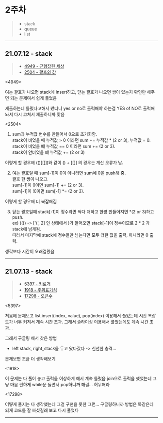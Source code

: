 2주차
====
> - stack
> - queue
> - list

---

21.07.12 - stack
-----------------

> - [4949 - 균형잡힌 세상](https://www.acmicpc.net/problem/4949)
> - [2504 - 괄호의 값](https://www.acmicpc.net/problem/2504)

<4949>

여는 괄호가 나오면 stack에 insert하고,
닫는 괄호가 나오면 쌍이 있는지 확인만 해주면 되는 문제여서 쉽게 풀었음

제출하는데 틀렸다고해서 봤더니 yes or no로 출력해야 하는걸 YES of NO로 출력해놔서 다시 고쳐서 제출하니까 맞음

<2504>

1. sum과 누적값 변수를 만들어서 0으로 초기화함.  
   stack이 비었을 때 누적값 > 0 이라면 sum += 누적값 \* (2 or 3), 누적값 = 0.  
   stack이 비었을 떄 누적값 == 0 이라면 sum += (2 or 3).  
   stack이 안비었을 떄 누적값 += (2 or 3)

이렇게 할 경우에 (()[[]])와 같이 () + [[]] 의 경우는 계산 오류가 남.

2. 여는 괄호일 때 sum[-1]이 0이 아니라면 sum에 0을 push해 줌.  
   괄호 한 쌍이 나오고.  
   sum[-1]이 0이면 sum[-1] += (2 or 3).  
   sum[-1]이 !0이면 sum[-1] \*= (2 or 3).

이렇게 할 경우에 더 복잡해짐

3. 닫는 괄호일때 stack[-1]이 정수라면 싹다 더하고 한쌍 만들어지면 \*(2 or 3)하고 push.  
   ex) (()) -> ['(', 2] 인 상태에서 )가 들어오면 stack[-1]이 정수이므로 2 \* 2 가 stack에 남게됨.  
   따라서 마지막에 stack에 정수들만 남는다면 모두 더한 값을 출력, 아니라면 0 출력.

생각보다 시간이 오래걸렸음

---

21.07.13 - stack
-----------------

> - [5397 - 키로거](https://www.acmicpc.net/problem/5397)
> - [1918 - 후위표기식](https://www.acmicpc.net/problem/1918)
> - [17298 - 오큰수](https://www.acmicpc.net/problem/17298)

<5397>

처음에 문제보고 list.insert(index, value), pop(index) 이용해서 풀었는데 시간 복잡도가 너무 커져서 계속 시간 초과.
그래서 슬라이싱 이용해서 풀었는데도 계속 시간 초과…

그래서 구글링 해서 찾은 방법

- left stack, right_stack을 두고 왔다갔다 -> 신선한 충격…

문제보면 조금 더 생각해보기

<1918>

이 문제는 다 풀어 놓고 출력을 이상하게 해서 계속 틀렸음
join으로 출력을 했었는데 그냥 마음 편하게 while문 돌면서 pop하니까 해결... 허무해라

<17298>

어떻게 풀지는 다 생각했는데 그걸 구현을 못한 그런... 구글링하니까 방법은 똑같은데 되게 코드를 잘 짜셨길래 보고 다시 풀었다

---

